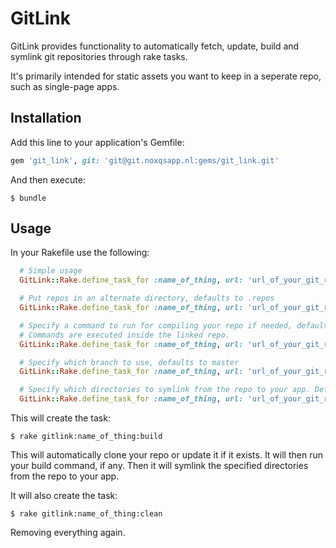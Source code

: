 # GitLink

GitLink provides functionality to automatically fetch, update, build and symlink git repositories through rake tasks.

It's primarily intended for static assets you want to keep in a seperate repo, such as single-page apps.

## Installation

Add this line to your application's Gemfile:

```ruby
gem 'git_link', git: 'git@git.noxqsapp.nl:gems/git_link.git'
```

And then execute:

    $ bundle

## Usage

In your Rakefile use the following:

```ruby
  # Simple usage
  GitLink::Rake.define_task_for :name_of_thing, url: 'url_of_your_git_repo'

  # Put repos in an alternate directory, defaults to .repos
  GitLink::Rake.define_task_for :name_of_thing, url: 'url_of_your_git_repo', dir: "#{Dir.home}/.repos"

  # Specify a command to run for compiling your repo if needed, defaults to false
  # Commands are executed inside the linked repo.
  GitLink::Rake.define_task_for :name_of_thing, url: 'url_of_your_git_repo', build: '_scripts/update'

  # Specify which branch to use, defaults to master
  GitLink::Rake.define_task_for :name_of_thing, url: 'url_of_your_git_repo', branch: 'my-feature'

  # Specify which directories to symlink from the repo to your app. Defaults to public => public
  GitLink::Rake.define_task_for :name_of_thing, url: 'url_of_your_git_repo', links: { 'build' => 'public' }
```

This will create the task:

    $ rake gitlink:name_of_thing:build

This will automatically clone your repo or update it if it exists.
It will then run your build command, if any.
Then it will symlink the specified directories from the repo to your app.

It will also create the task:

    $ rake gitlink:name_of_thing:clean

Removing everything again.
